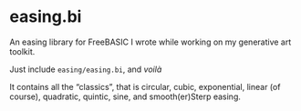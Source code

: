 # easing.bi
An easing library for FreeBASIC I wrote while working on my generative art toolkit.

Just include `easing/easing.bi`, and _voilà_

It contains all the “classics”, that is circular, cubic, exponential, linear (of course), quadratic, quintic, sine, and smooth(er)Sterp easing.
